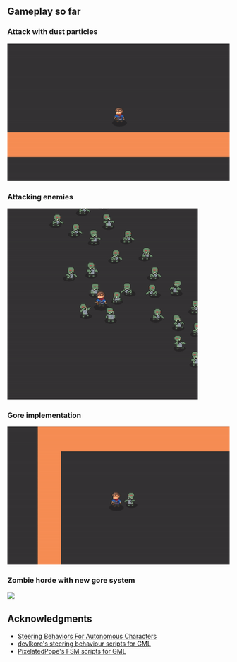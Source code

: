 ## Gameplay so far

### Attack with dust particles

![](attack_and_dust.gif)

### Attacking enemies

![](gameplay.gif)

### Gore implementation

![](gore_demo.gif)

### Zombie horde with new gore system

![](zombie_horde_blood.gif)

## Acknowledgments

* [Steering Behaviors For Autonomous Characters](https://www.red3d.com/cwr/steer/gdc99/) 
* [devlkore's steering behaviour scripts for GML](https://www.reddit.com/r/gamemaker/comments/5sztky/example_steering_behaviours_grid_based_flocking/)
* [PixelatedPope's FSM scripts for GML](https://www.reddit.com/r/gamemaker/comments/353aq6/tutorialexample_finite_state_machines_the_most/)
